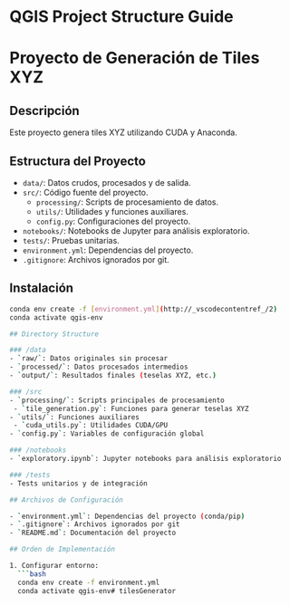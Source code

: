 # QGIS Project Structure Guide


# Proyecto de Generación de Tiles XYZ

## Descripción
Este proyecto genera tiles XYZ utilizando CUDA y Anaconda.

## Estructura del Proyecto
- `data/`: Datos crudos, procesados y de salida.
- `src/`: Código fuente del proyecto.
  - `processing/`: Scripts de procesamiento de datos.
  - `utils/`: Utilidades y funciones auxiliares.
  - `config.py`: Configuraciones del proyecto.
- `notebooks/`: Notebooks de Jupyter para análisis exploratorio.
- `tests/`: Pruebas unitarias.
- `environment.yml`: Dependencias del proyecto.
- `.gitignore`: Archivos ignorados por git.

## Instalación
```bash
conda env create -f [environment.yml](http://_vscodecontentref_/2)
conda activate qgis-env

## Directory Structure

### /data
- `raw/`: Datos originales sin procesar
- `processed/`: Datos procesados intermedios
- `output/`: Resultados finales (teselas XYZ, etc.)

### /src
- `processing/`: Scripts principales de procesamiento
 - `tile_generation.py`: Funciones para generar teselas XYZ
- `utils/`: Funciones auxiliares
 - `cuda_utils.py`: Utilidades CUDA/GPU
- `config.py`: Variables de configuración global

### /notebooks
- `exploratory.ipynb`: Jupyter notebooks para análisis exploratorio

### /tests
- Tests unitarios y de integración

## Archivos de Configuración

- `environment.yml`: Dependencias del proyecto (conda/pip)
- `.gitignore`: Archivos ignorados por git
- `README.md`: Documentación del proyecto

## Orden de Implementación

1. Configurar entorno:
  ```bash
  conda env create -f environment.yml
  conda activate qgis-env#   t i l e s G e n e r a t o r  
 